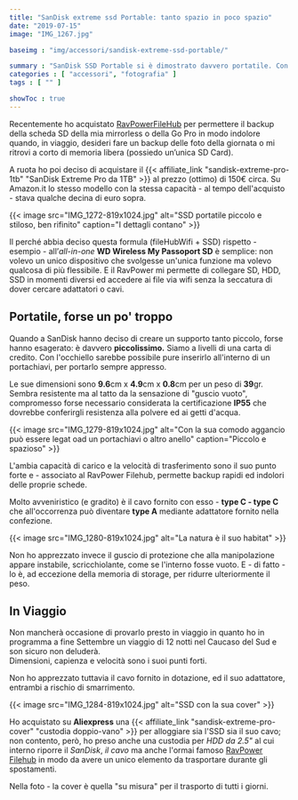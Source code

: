 ```yaml
---
title: "SanDisk extreme ssd Portable: tanto spazio in poco spazio"
date: "2019-07-15"
image: "IMG_1267.jpg"

baseimg : "img/accessori/sandisk-extreme-ssd-portable/"

summary : "SanDisk SSD Portable si è dimostrato davvero portatile. Con le dimensioni simili a quelle di una carta di credito, permette di avere tanto spazio di archiviazione in mobilità. Ottimo per i viaggi."
categories : [ "accessori", "fotografia" ]
tags : [ "" ]

showToc : true
---
```


Recentemente ho acquistato [RavPowerFileHub](/post/accessori/ravpower-filehub-2019/) per permettere il backup della scheda SD della mia mirrorless o della Go Pro in modo indolore quando, in viaggio, desideri fare un backup delle foto della giornata o mi ritrovi a corto di memoria libera (possiedo un’unica SD Card).

A ruota ho poi deciso di acquistare il {{< affiliate_link "sandisk-extreme-pro-1tb" "SanDisk Extreme Pro da 1TB" >}} al prezzo (ottimo) di 150€ circa. Su Amazon.it lo stesso modello con la stessa capacità - al tempo dell'acquisto - stava qualche decina di euro sopra.

{{< image src="IMG_1272-819x1024.jpg" alt="SSD portatile piccolo e stiloso, ben rifinito" caption="I dettagli contano" >}}

Il perché abbia deciso questa formula (fileHubWifi + SSD) rispetto - esempio - all’_all-in-one_ **WD Wireless My Passoport SD** è semplice: non volevo un unico dispositivo che svolgesse un'unica funzione ma volevo qualcosa di più flessibile. E il RavPower mi permette di collegare SD, HDD, SSD in momenti diversi ed accedere ai file via wifi senza la seccatura di dover cercare adattatori o cavi.

## Portatile, forse un po' troppo

Quando a SanDisk hanno deciso di creare un supporto tanto piccolo, forse hanno esagerato: è davvero **piccolissimo.** Siamo a livelli di una carta di credito. Con l'occhiello sarebbe possibile pure inserirlo all'interno di un portachiavi, per portarlo sempre appresso.

Le sue dimensioni sono **9.6**cm x **4.9**cm x **0.8**cm per un peso di **39**gr. Sembra resistente ma al tatto da la sensazione di "guscio vuoto", compromesso forse necessario considerata la certificazione **IP55** che dovrebbe conferirgli resistenza alla polvere ed ai getti d'acqua.

{{< image src="IMG_1279-819x1024.jpg" alt="Con la sua comodo aggancio può essere legat oad un portachiavi o altro anello" caption="Piccolo e spazioso" >}}

L'ambia capacità di carico e la velocità di trasferimento sono il suo punto forte e - associato al RavPower Filehub, permette backup rapidi ed indolori delle proprie schede.

Molto avveniristico (e gradito) è il cavo fornito con esso - **type C - type C** che all'occorrenza può diventare **type A** mediante adattatore fornito nella confezione.

{{< image src="IMG_1280-819x1024.jpg" alt="La natura è il suo habitat" >}}

Non ho apprezzato invece il guscio di protezione che alla manipolazione appare instabile, scricchiolante, come se l'interno fosse vuoto. E - di fatto - lo è, ad eccezione della memoria di storage, per ridurre ulteriormente il peso.

## In Viaggio

Non mancherà occasione di provarlo presto in viaggio in quanto ho in programma a fine Settembre un viaggio di 12 notti nel Caucaso del Sud e son sicuro non deluderà.  
Dimensioni, capienza e velocità sono i suoi punti forti.

Non ho apprezzato tuttavia il cavo fornito in dotazione, ed il suo adattatore, entrambi a rischio di smarrimento.

{{< image src="IMG_1284-819x1024.jpg" alt="SSD con la sua cover" >}}

Ho acquistato su **Aliexpress** una {{< affiliate_link "sandisk-extreme-pro-cover" "custodia doppio-vano" >}} per alloggiare sia l'SSD sia il suo cavo; non contento, però, ho preso anche una custodia per _HDD da 2.5"_ al cui interno riporre il _SanDisk_, _il cavo_ ma anche l'ormai famoso [RavPower Filehub](/post/ravpower-filehub-2019/) in modo da avere un unico elemento da trasportare durante gli spostamenti.

Nella foto - la cover è quella "su misura" per il trasporto di tutti i giorni.
